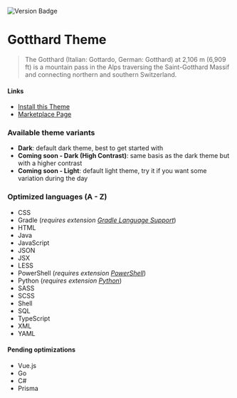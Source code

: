 ![Version Badge](https://img.shields.io/vscode-marketplace/v/janbiasi.gotthard-theme.svg)

# Gotthard Theme

> The Gotthard (Italian: Gottardo, German: Gotthard) at 2,106 m (6,909 ft) is a mountain pass in the Alps traversing the Saint-Gotthard Massif and connecting northern and southern Switzerland.

#### Links

* [Install this Theme](vscode:extension/JanBiasi.gotthard-theme)
* [Marketplace Page](https://marketplace.visualstudio.com/items?itemName=janbiasi.gotthard-theme)


### Available theme variants

- **Dark**: default dark theme, best to get started with
- **Coming soon - Dark (High Contrast)**: same basis as the dark theme but with a higher contrast
- **Coming soon - Light**: default light theme, try it if you want some variation during the day

### Optimized languages (A - Z)

- CSS
- Gradle (_requires extension [Gradle Language Support](https://marketplace.visualstudio.com/items?itemName=naco-siren.gradle-language)_)
- HTML
- Java
- JavaScript
- JSON
- JSX
- LESS
- PowerShell (_requires extension [PowerShell](https://marketplace.visualstudio.com/items?itemName=ms-vscode.PowerShell)_)
- Python (_requires extension [Python](https://marketplace.visualstudio.com/items?itemName=ms-python.python)_)
- SASS
- SCSS
- Shell
- SQL
- TypeScript
- XML
- YAML

#### Pending optimizations

- Vue.js
- Go
- C#
- Prisma
